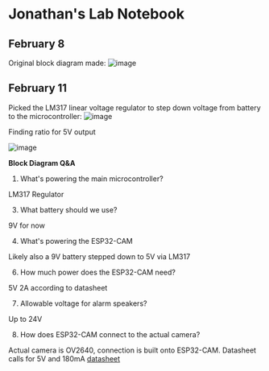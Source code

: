 # Jonathan's Lab Notebook
## February 8
Original block diagram made:
![image](https://github.com/jclee297/ECE445/assets/168769106/88b3398b-493f-4612-a793-c4dcb57c4d92)
## February 11
Picked the LM317 linear voltage regulator to step down voltage from battery to the microcontroller:
![image](https://github.com/jclee297/ECE445/assets/168769106/04a657f4-92a1-4701-b7c5-f45326d278e3)

Finding ratio for 5V output

![image](https://github.com/jclee297/ECE445/assets/168769106/1bde5c05-7cba-4909-b877-385e34f86db3)

**Block Diagram Q&A**

1. What's powering the main microcontroller?

LM317 Regulator

3. What battery should we use?

9V for now

4. What's powering the ESP32-CAM

Likely also a 9V battery stepped down to 5V via LM317

6. How much power does the ESP32-CAM need?

5V 2A according to datasheet

7. Allowable voltage for alarm speakers?

Up to 24V

8. How does ESP32-CAM connect to the actual camera?

Actual camera is OV2640, connection is built onto ESP32-CAM. Datasheet calls for 5V and 180mA
[datasheet](https://www.handsontec.com/dataspecs/module/ESP32-CAM.pdf)
